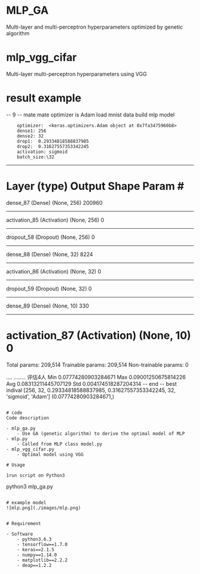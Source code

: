 # MLP_GA
Multi-layer and multi-perceptron hyperparameters optimized by genetic algorithm
# mlp_vgg_cifar
Multi-layer multi-perceptron hyperparameters using VGG
# result example

 -- 9  --
mate
mate
optimizer is Adam
 load mnist data
  build mlp model

        optimizer:	<keras.optimizers.Adam object at 0x7fa3475960b8>
        dense1:	256
        dense2:	32
        drop1:	0.29334818588837985
        drop2:	0.31627557353342245
        activation:	sigmoid
        batch_size:\32
        
_________________________________________________________________
Layer (type)                 Output Shape              Param #   
=================================================================
dense_87 (Dense)             (None, 256)               200960    
_________________________________________________________________
activation_85 (Activation)   (None, 256)               0         
_________________________________________________________________
dropout_58 (Dropout)         (None, 256)               0         
_________________________________________________________________
dense_88 (Dense)             (None, 32)                8224      
_________________________________________________________________
activation_86 (Activation)   (None, 32)                0         
_________________________________________________________________
dropout_59 (Dropout)         (None, 32)                0         
_________________________________________________________________
dense_89 (Dense)             (None, 10)                330       
_________________________________________________________________
activation_87 (Activation)   (None, 10)                0         
=================================================================
Total params: 209,514
Trainable params: 209,514
Non-trainable params: 0

....
........ 
  评估4人
  Min 0.07774280903284671
  Max 0.09001250675814226
  Avg 0.08313211445707129
  Std 0.004174518287204314
-- end -- 
 best indival [256, 32, 0.29334818588837985, 0.31627557353342245, 32, 'sigmoid', 'Adam'] (0.07774280903284671,) 
```

# code
Code description

- mlp_ga.py
    - Use GA (genetic algorithm) to derive the optimal model of MLP
- mlp.py
    - Called from MLP class model.py
- mlp_vgg_cifar.py
    - Optimal model using VGG

# Usage

1run script on Python3
```
python3 mlp_ga.py
```

# example model
![mlp.png](./images/mlp.png)


# Requirement

- Software
    - python3.6.3
    - tensorflow==1.7.0
    - keras==2.1.5
    - numpy==1.14.0
    - matplotlib==2.2.2
    - deap==1.2.2
